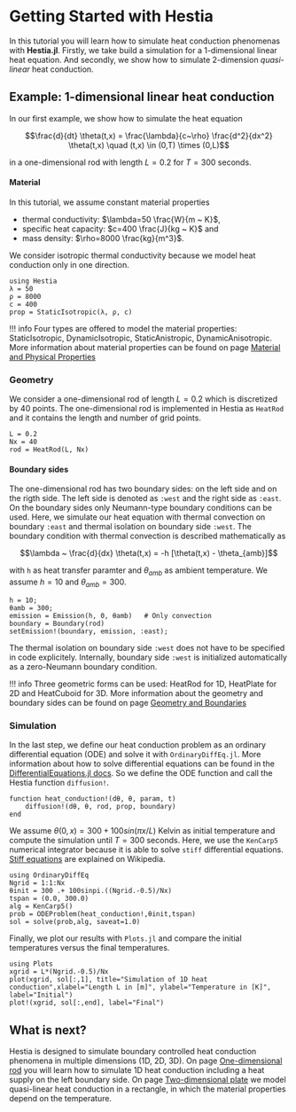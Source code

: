 # Getting Started with Hestia

In this tutorial you will learn how to simulate heat conduction phenomenas with **Hestia.jl**. Firstly, we take build a simulation for a 1-dimensional linear heat equation. And secondly, we show how to simulate 2-dimension *quasi-linear* heat conduction.

## Example: 1-dimensional linear heat conduction

In our first example, we show how to simulate the heat equation

```math
\frac{d}{dt} \theta(t,x) = \frac{\lambda}{c~\rho} \frac{d^2}{dx^2} \theta(t,x) \quad (t,x) \in (0,T) \times (0,L)
```

in a one-dimensional rod with length $L=0.2$ for $T=300$ seconds.  

#### Material
In this tutorial, we assume constant material properties
- thermal conductivity: $\lambda=50 \frac{W}{m ~ K}$,  
- specific heat capacity: $c=400 \frac{J}{kg ~ K}$ and
- mass density: $\rho=8000 \frac{kg}{m^3}$. 

We consider isotropic thermal conductivity because we model heat conduction only in one direction. 

```@example getting_started_1D
using Hestia
λ = 50    
ρ = 8000
c = 400 
prop = StaticIsotropic(λ, ρ, c)
```

!!! info
    Four types are offered to model the material properties: StaticIsotropic, DynamicIsotropic, StaticAnistropic, DynamicAnisotropic. More information about material properties can be found on page [Material and Physical Properties](theory/material_properties.md)


### Geometry

We consider a one-dimensional rod of length $L=0.2$ which is discretized by $40$ points. The one-dimensional rod is implemented in Hestia as `HeatRod` and it contains the length and number of grid points.

```@example getting_started_1D
L = 0.2    
Nx = 40  
rod = HeatRod(L, Nx)
```

#### Boundary sides

The one-dimensional rod has two boundary sides: on the left side and on the rigth side. The left side is denoted as `:west` and the right side as `:east`. On the boundary sides only Neumann-type boundary conditions can be used.
Here, we simulate our heat equation with thermal convection on boundary `:east` and thermal isolation on boundary side `:west`. The boundary condition with thermal convection is described mathematically as

```math
\lambda ~ \frac{d}{dx} \theta(t,x) = -h [\theta(t,x) - \theta_{amb}]
```

with `h` as heat transfer paramter and $\theta_{amb}$ as ambient temperature. We assume $h=10$ and $\theta_{amb}=300$.

```@example getting_started_1D
h = 10;
θamb = 300;
emission = Emission(h, 0, θamb)   # Only convection
boundary = Boundary(rod)
setEmission!(boundary, emission, :east); 
```

The thermal isolation on boundary side `:west` does not have to be specified in code explicitely. Internally, boundary side `:west` is initialized automatically as a zero-Neumann boundary condition.


!!! info
    Three geometric forms can be used: HeatRod for 1D, HeatPlate for 2D and HeatCuboid for 3D.  More information about the geometry and boundary sides can be found on page [Geometry and Boundaries](theory/geometry_boundary.md)

### Simulation
In the last step, we define our heat conduction problem as an ordinary differential equation (ODE) and solve it with `OrdinaryDiffEq.jl`. More information about how to solve differential equations can be found in the [DifferentialEquations.jl docs](https://docs.sciml.ai/DiffEqDocs/stable/). So we define the ODE function and call the Hestia function `diffusion!`. 

```@example getting_started_1D
function heat_conduction!(dθ, θ, param, t)
    diffusion!(dθ, θ, rod, prop, boundary)
end
```

We assume $\theta(0,x)=300 + 100 sin(\pi x/L)$ Kelvin as initial temperature and compute the simulation until $T=300$ seconds. Here, we use the `KenCarp5` numerical integrator because it is able to solve `stiff` differential equations. [Stiff equations](https://en.wikipedia.org/wiki/Stiff_equation) are explained on Wikipedia. 

```
using OrdinaryDiffEq
Ngrid = 1:1:Nx
θinit = 300 .+ 100sinpi.((Ngrid.-0.5)/Nx)
tspan = (0.0, 300.0)
alg = KenCarp5()
prob = ODEProblem(heat_conduction!,θinit,tspan)
sol = solve(prob,alg, saveat=1.0)
```

Finally, we plot our results with `Plots.jl` and compare the initial temperatures versus the final temperatures.  
```
using Plots
xgrid = L*(Ngrid.-0.5)/Nx
plot(xgrid, sol[:,1], title="Simulation of 1D heat conduction",xlabel="Length L in [m]", ylabel="Temperature in [K]", label="Initial")
plot!(xgrid, sol[:,end], label="Final")
```

## What is next?

Hestia is designed to simulate boundary controlled heat conduction phenomena in multiple dimensions (1D, 2D, 3D). On page [One-dimensional rod](examples/rod_1d.md) you will learn how to simulate 1D heat conduction including a heat supply on the left boundary side. On page [Two-dimensional plate](examples/plate_2d.md) we model quasi-linear heat conduction in a rectangle, in which the material properties depend on the temperature. 

